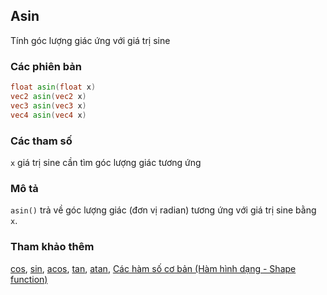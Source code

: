 ## Asin
Tính góc lượng giác ứng với giá trị sine

### Các phiên bản
```glsl
float asin(float x)  
vec2 asin(vec2 x)  
vec3 asin(vec3 x)  
vec4 asin(vec4 x)
```

### Các tham số
```x``` giá trị sine cần tìm góc lượng giác tương ứng

### Mô tả
```asin()``` trả về góc lượng giác (đơn vị radian) tương ứng với giá trị sine bằng ```x```.

<div class="simpleFunction" data="y = asin(x); "></div>

### Tham khảo thêm
[cos](/glossary/?lan=vi&search=cos), [sin](/glossary/?lan=vi&search=sin), [acos](/glossary/?lan=vi&search=acos), [tan](/glossary/?lan=vi&search=tan), [atan](/glossary/?lan=vi&search=atan), [Các hàm số cơ bản (Hàm hình dạng - Shape function)](/05/?lan=vi)
